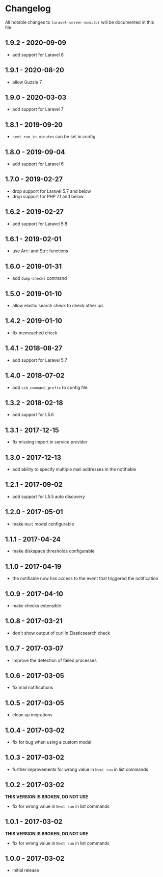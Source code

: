 # Changelog

All notable changes to `laravel-server-monitor` will be documented in this file

## 1.9.2 - 2020-09-09

- add support for Laravel 8

## 1.9.1 - 2020-08-20

- allow Guzzle 7

## 1.9.0 - 2020-03-03

- add support for Laravel 7

## 1.8.1 - 2019-09-20

- `next_run_in_minutes` can be set in config 

## 1.8.0 - 2019-09-04

- add support for Laravel 6

## 1.7.0 - 2019-02-27

- drop support for Laravel 5.7 and below
- drop support for PHP 7.1 and below

## 1.6.2 - 2019-02-27

- add support for Laravel 5.8

## 1.6.1 - 2019-02-01

- use Arr:: and Str:: functions

## 1.6.0 - 2019-01-31

- add `dump-checks` command

## 1.5.0 - 2019-01-10

- allow elastic search check to check other ips

## 1.4.2 - 2019-01-10

- fix memcached check

## 1.4.1 - 2018-08-27

- add support for Laravel 5.7

## 1.4.0 - 2018-07-02

- add `ssh_command_prefix` to config file

## 1.3.2 - 2018-02-18

- add support for L5.6

## 1.3.1 - 2017-12-15

- fix missing import in service provider

## 1.3.0 - 2017-12-13

- add ability to specify multiple mail addresses in the notifiable

## 1.2.1 - 2017-09-02

- add support for L5.5 auto discovery

## 1.2.0 - 2017-05-01

- make `Host` model configurable

## 1.1.1 - 2017-04-24

- make diskspace thresholds configurable

## 1.1.0 - 2017-04-19

- the notifiable now has access to the event that triggered the notification

## 1.0.9 - 2017-04-10

- make checks extensible

## 1.0.8 - 2017-03-21

- don't show output of curl in Elasticsearch check

## 1.0.7 - 2017-03-07

- improve the detection of failed processes

## 1.0.6 - 2017-03-05

- fix mail notifications

## 1.0.5 - 2017-03-05

- clean up migrations

## 1.0.4 - 2017-03-02

- fix for bug when using a custom model

## 1.0.3 - 2017-03-02

- further improvements for wrong value in `Next run` in list commands

## 1.0.2 - 2017-03-02

**THIS VERSION IS BROKEN, DO NOT USE**

- fix for wrong value in `Next run` in list commands

## 1.0.1 - 2017-03-02

**THIS VERSION IS BROKEN, DO NOT USE**

- fix for wrong value in `Next run` in list commands

## 1.0.0 - 2017-03-02

- initial release

